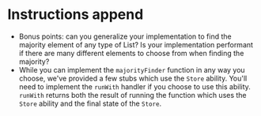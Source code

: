 # Instructions append

- Bonus points: can you generalize your implementation to find the majority element of any type of List? Is your implementation performant if there are many different elements to choose from when finding the majority?
- While you can implement the `majorityFinder` function in any way you choose, we've provided a few stubs which use the `Store` ability. You'll need to implement the `runWith` handler if you choose to use this ability. `runWith` returns both the result of running the function which uses the `Store` ability and the final state of the `Store`.
